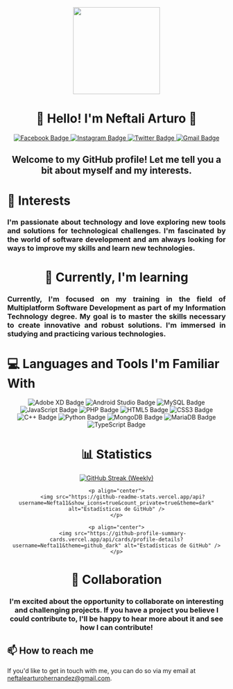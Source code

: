 <div id="header" align="center">
    <img src="https://media.giphy.com/media/scZPhLqaVOM1qG4lT9/giphy.gif" width="200">
    <h1 align="center">👋 Hello! I'm Neftali Arturo 👋</h1>
    <a href="https://www.facebook.com/profile.php?id=100008252550294" target="_blank">
        <img src="https://img.shields.io/badge/Facebook-1877F2?logo=facebook&logoColor=fff&style=flat"
            alt="Facebook Badge">
    </a>
    <a href="https://www.instagram.com/nefth_07/" target="_blank">
        <img src="https://img.shields.io/badge/Instagram-E4405F?logo=instagram&logoColor=fff&style=flat"
            alt="Instagram Badge">
    </a>
    <a href="https://twitter.com/Netf22?t=-VbupxN_bFlr5GdKrqO3RA&s=08" target="_blank">
        <img src="https://img.shields.io/badge/Twitter-1D9BF0?logo=twitter&logoColor=fff&style=flat"
            alt="Twitter Badge">
    </a>
    <a href="mailto:neftaliarturohernandez@gmail.com" target="_blank">
        <img src="https://img.shields.io/badge/Gmail-EA4335?logo=gmail&logoColor=fff&style=flat" alt="Gmail Badge">
    </a>


</div>
<div id="header" align="center">
    <h2 align="center">Welcome to my GitHub profile! Let me tell you a bit about myself and my interests.</h2>
    <h1 align="left">👀 Interests</h1>
    <h3 align="justify">I'm passionate about technology and love exploring new tools and solutions for technological
        challenges. I'm fascinated by the world of software development and am always looking for ways to improve
        my skills and learn new technologies.
    </h3>
</div>
<div id="header" align="center">
    <h1 align="center">🌱 Currently, I'm learning</h1>
    <h3 align="justify">Currently, I'm focused on my training
        in the field of Multiplatform Software Development as part
        of my Information Technology degree. My goal is to master the
        skills necessary to create innovative and robust solutions.
        I'm immersed in studying and practicing various technologies.
    </h3>
    <h1 align="left">💻 Languages and Tools I'm Familiar With</h1>
    <img src="https://img.shields.io/badge/Adobe%20XD-FF61F6?logo=adobexd&logoColor=fff&style=plastic"
        alt="Adobe XD Badge">
    <img src="https://img.shields.io/badge/Android%20Studio-3DDC84?logo=androidstudio&logoColor=fff&style=flat"
        alt="Android Studio Badge">
    <img src="https://img.shields.io/badge/MySQL-4479A1?logo=mysql&logoColor=fff&style=flat" alt="MySQL Badge">
    <img src="https://img.shields.io/badge/JavaScript-F7DF1E?logo=javascript&logoColor=000&style=flat"
        alt="JavaScript Badge">
    <img src="https://img.shields.io/badge/PHP-777BB4?logo=php&logoColor=fff&style=flat" alt="PHP Badge">
    <img src="https://img.shields.io/badge/HTML5-E34F26?logo=html5&logoColor=fff&style=flat" alt="HTML5 Badge">
    <img src="https://img.shields.io/badge/CSS3-1572B6?logo=css3&logoColor=fff&style=flat" alt="CSS3 Badge">
    <img src="https://img.shields.io/badge/C%2B%2B-00599C?logo=cplusplus&logoColor=fff&style=flat" alt="C++ Badge">
    <img src="https://img.shields.io/badge/Python-3776AB?logo=python&logoColor=fff&style=flat" alt="Python Badge">
    <img src="https://img.shields.io/badge/MongoDB-47A248?logo=mongodb&logoColor=fff&style=flat" alt="MongoDB Badge">
    <img src="https://img.shields.io/badge/MariaDB-003545?logo=mariadb&logoColor=fff&style=flat" alt="MariaDB Badge">
    <img src="https://img.shields.io/badge/TypeScript-3178C6?logo=typescript&logoColor=fff&style=flat" alt="TypeScript Badge">
</div>

<div id="header" align="center">
    <h1 align="center">📊 Statistics</h1>
    <a href="https://streak-stats.demolab.com?user=Nefta11&theme=dracula&hide_border=FALSO&border_radius=5&locale=es&date_format=M%20j%5B%2C%20Y%5D&mode=weekly">
        <img src="https://streak-stats.demolab.com?user=Nefta11&theme=dracula&hide_border=FALSO&border_radius=5&locale=es&date_format=M%20j%5B%2C%20Y%5D&mode=weekly" alt="GitHub Streak (Weekly)">
    </a>

    <p align="center">
        <img src="https://github-readme-stats.vercel.app/api?username=Nefta11&show_icons=true&count_private=true&theme=dark" alt="Estadísticas de GitHub" />
    </p>

    <p align="center">
        <img src="https://github-profile-summary-cards.vercel.app/api/cards/profile-details?username=Nefta11&theme=github_dark" alt="Estadísticas de GitHub" />
    </p>
</div>







<div id="header" align="center">
    <h1 align="center">💞️ Collaboration</h1>
    <h3>I'm excited about the opportunity to collaborate on interesting and challenging projects. If you have a project you believe I could contribute to, I'll be happy to hear more about it and see how I can contribute!</h3>
</div>

## 📫 How to reach me
If you'd like to get in touch with me, you can do so via my email at neftalearturohernandez@gmail.com.
